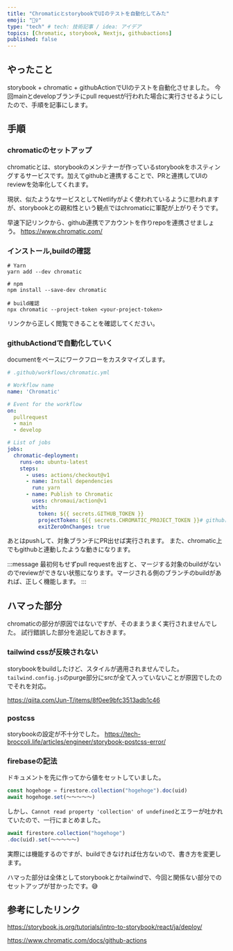 ```yaml
---
title: "ChromaticとstorybookでUIのテストを自動化してみた"
emoji: "🧜‍♀️"
type: "tech" # tech: 技術記事 / idea: アイデア
topics: [Chromatic, storybook, Nextjs, githubactions]
published: false
---
```


## やったこと
storybook + chromatic + githubActionでUIのテストを自動化させました。
今回mainとdevelopブランチにpull requestが行われた場合に実行させるようにしたので、手順を記事にします。

## 手順
### chromaticのセットアップ
chromaticとは、storybookのメンテナーが作っているstorybookをホスティングするサービスです。加えてgithubと連携することで、PRと連携してUIのreviewを効率化してくれます。

現状、似たようなサービスとしてNetlifyがよく使われているように思われますが、storybookとの親和性という観点ではchromaticに軍配が上がりそうです。

早速下記リンクから、github連携でアカウントを作りrepoを連携させましょう。
https://www.chromatic.com/

### インストール,buildの確認

```
# Yarn
yarn add --dev chromatic

# npm
npm install --save-dev chromatic
```

```
# build確認
npx chromatic --project-token <your-project-token>
```
リンクから正しく閲覧できることを確認してください。

### githubActiondで自動化していく
documentをベースにワークフローをカスタマイズします。

```yaml
# .github/workflows/chromatic.yml

# Workflow name
name: 'Chromatic'

# Event for the workflow
on: 
  pullrequest
  - main
  - develop

# List of jobs
jobs:
  chromatic-deployment:
    runs-on: ubuntu-latest
    steps:
      - uses: actions/checkout@v1
      - name: Install dependencies
        run: yarn
      - name: Publish to Chromatic
        uses: chromaui/action@v1
        with:
          token: ${{ secrets.GITHUB_TOKEN }}
          projectToken: ${{ secrets.CHROMATIC_PROJECT_TOKEN }}# githubに登録させる必要あり。
          exitZeroOnChanges: true
```

あとはpushして、対象ブランチにPR出せば実行されます。 また、chromatic上でもgithubと連動したような動きになります。

:::message
最初何もせずpull requestを出すと、マージする対象のbuildがないのでreviewができない状態になります。マージされる側のブランチのbuildがあれば、正しく機能します。
:::

## ハマった部分
chromaticの部分が原因ではないですが、そのままうまく実行されませんでした。
試行錯誤した部分を追記しておきます。

### tailwind cssが反映されない
storybookをbuildしたけど、スタイルが適用されませんでした。
`tailwind.config.js`のpurge部分にsrcが全て入っていないことが原因でしたのでそれを対応。

https://qiita.com/Jun-T/items/8f0ee9bfc3513adb1c46

### postcss
storybookの設定が不十分でした。
https://tech-broccoli.life/articles/engineer/storybook-postcss-error/

### firebaseの記法

ドキュメントを先に作ってから値をセットしていました。

```javascript
const hogehoge = firestore.collection("hogehoge").doc(uid)
await hogehoge.set(〜〜〜〜〜)
```

しかし、`Cannot read property 'collection' of undefined`とエラーが吐かれていたので、一行にまとめました。

```javascript
await firestore.collection("hogehoge")
.doc(uid).set(〜〜〜〜〜)
```
実際には機能するのですが、buildできなければ仕方ないので、書き方を変更します。

ハマった部分は全体としてstorybookとかtailwindで、今回と関係ない部分でのセットアップが甘かったです。😅

## 参考にしたリンク

https://storybook.js.org/tutorials/intro-to-storybook/react/ja/deploy/

https://www.chromatic.com/docs/github-actions
